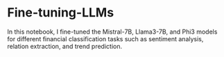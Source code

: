 # Fine-tuning-LLMs
In this notebook, I fine-tuned the Mistral-7B, Llama3-7B, and Phi3 models for different financial classification tasks such as sentiment analysis, relation extraction, and trend prediction.
